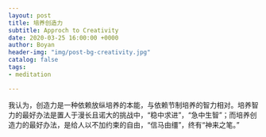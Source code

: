 ```yaml
---
layout: post
title: 培养创造力
subtitle: Approch to Creativity
date: 2020-03-25 16:00:00 +0000
author: Boyan
header-img: "img/post-bg-creativity.jpg"
catalog: false
tags:
- meditation

---
```



我认为，创造力是一种依赖放纵培养的本能，与依赖节制培养的智力相对。培养智力的最好办法是置人于漫长且诺大的挑战中，“稳中求进”，“急中生智”；而培养创造力的最好办法，是给人以不加约束的自由，“信马由缰”，终有“神来之笔。”
